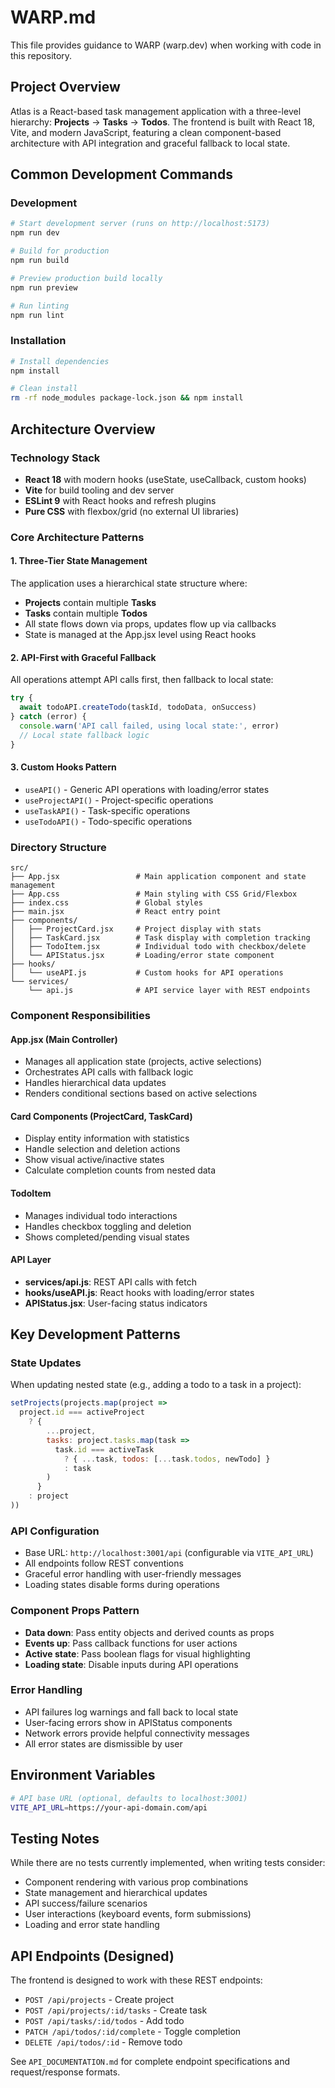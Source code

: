 # WARP.md

This file provides guidance to WARP (warp.dev) when working with code in this repository.

## Project Overview

Atlas is a React-based task management application with a three-level hierarchy: **Projects** → **Tasks** → **Todos**. The frontend is built with React 18, Vite, and modern JavaScript, featuring a clean component-based architecture with API integration and graceful fallback to local state.

## Common Development Commands

### Development
```bash
# Start development server (runs on http://localhost:5173)
npm run dev

# Build for production
npm run build

# Preview production build locally
npm run preview

# Run linting
npm run lint
```

### Installation
```bash
# Install dependencies
npm install

# Clean install
rm -rf node_modules package-lock.json && npm install
```

## Architecture Overview

### Technology Stack
- **React 18** with modern hooks (useState, useCallback, custom hooks)
- **Vite** for build tooling and dev server
- **ESLint 9** with React hooks and refresh plugins
- **Pure CSS** with flexbox/grid (no external UI libraries)

### Core Architecture Patterns

#### 1. **Three-Tier State Management**
The application uses a hierarchical state structure where:
- **Projects** contain multiple **Tasks**  
- **Tasks** contain multiple **Todos**
- All state flows down via props, updates flow up via callbacks
- State is managed at the App.jsx level using React hooks

#### 2. **API-First with Graceful Fallback**
All operations attempt API calls first, then fallback to local state:
```javascript
try {
  await todoAPI.createTodo(taskId, todoData, onSuccess)
} catch (error) {
  console.warn('API call failed, using local state:', error)
  // Local state fallback logic
}
```

#### 3. **Custom Hooks Pattern**
- `useAPI()` - Generic API operations with loading/error states
- `useProjectAPI()` - Project-specific operations
- `useTaskAPI()` - Task-specific operations  
- `useTodoAPI()` - Todo-specific operations

### Directory Structure
```
src/
├── App.jsx                 # Main application component and state management
├── App.css                 # Main styling with CSS Grid/Flexbox
├── index.css               # Global styles
├── main.jsx                # React entry point
├── components/
│   ├── ProjectCard.jsx     # Project display with stats
│   ├── TaskCard.jsx        # Task display with completion tracking  
│   ├── TodoItem.jsx        # Individual todo with checkbox/delete
│   └── APIStatus.jsx       # Loading/error state component
├── hooks/
│   └── useAPI.js           # Custom hooks for API operations
└── services/
    └── api.js              # API service layer with REST endpoints
```

### Component Responsibilities

#### **App.jsx (Main Controller)**
- Manages all application state (projects, active selections)
- Orchestrates API calls with fallback logic
- Handles hierarchical data updates
- Renders conditional sections based on active selections

#### **Card Components (ProjectCard, TaskCard)**
- Display entity information with statistics
- Handle selection and deletion actions
- Show visual active/inactive states
- Calculate completion counts from nested data

#### **TodoItem**
- Manages individual todo interactions
- Handles checkbox toggling and deletion
- Shows completed/pending visual states

#### **API Layer**
- **services/api.js**: REST API calls with fetch
- **hooks/useAPI.js**: React hooks with loading/error states
- **APIStatus.jsx**: User-facing status indicators

## Key Development Patterns

### State Updates
When updating nested state (e.g., adding a todo to a task in a project):
```javascript
setProjects(projects.map(project => 
  project.id === activeProject
    ? {
        ...project,
        tasks: project.tasks.map(task =>
          task.id === activeTask
            ? { ...task, todos: [...task.todos, newTodo] }
            : task
        )
      }
    : project
))
```

### API Configuration
- Base URL: `http://localhost:3001/api` (configurable via `VITE_API_URL`)
- All endpoints follow REST conventions
- Graceful error handling with user-friendly messages
- Loading states disable forms during operations

### Component Props Pattern
- **Data down**: Pass entity objects and derived counts as props
- **Events up**: Pass callback functions for user actions
- **Active state**: Pass boolean flags for visual highlighting
- **Loading state**: Disable inputs during API operations

### Error Handling
- API failures log warnings and fall back to local state
- User-facing errors show in APIStatus components
- Network errors provide helpful connectivity messages
- All error states are dismissible by user

## Environment Variables

```bash
# API base URL (optional, defaults to localhost:3001)
VITE_API_URL=https://your-api-domain.com/api
```

## Testing Notes

While there are no tests currently implemented, when writing tests consider:
- Component rendering with various prop combinations
- State management and hierarchical updates
- API success/failure scenarios
- User interactions (keyboard events, form submissions)
- Loading and error state handling

## API Endpoints (Designed)

The frontend is designed to work with these REST endpoints:
- `POST /api/projects` - Create project
- `POST /api/projects/:id/tasks` - Create task
- `POST /api/tasks/:id/todos` - Add todo
- `PATCH /api/todos/:id/complete` - Toggle completion
- `DELETE /api/todos/:id` - Remove todo

See `API_DOCUMENTATION.md` for complete endpoint specifications and request/response formats.
